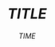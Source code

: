 ---
title: $TITLE$ 
date: $TIME$
cover: https://resource-un4.pages.dev/yspic/dm2.webp
copyright: true
---